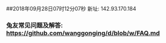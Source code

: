 ##2018年09月28日07时12分07秒 新址: 142.93.170.184
### 兔友常见问题及解答: https://github.com/wanggonging/d/blob/w/FAQ.md
